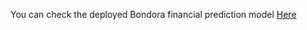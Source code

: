 You can check the deployed Bondora financial prediction model [Here](https://model-deployment-c4be.onrender.com)
